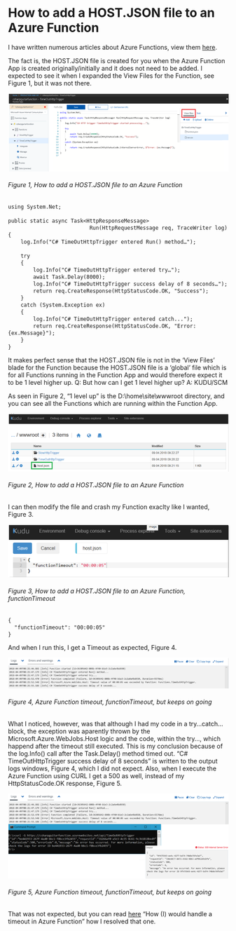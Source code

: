 # How to add a HOST.JSON file to an Azure Function

I have written numerous articles about Azure Functions, view them [here][LINK1].

The fact is, the HOST.JSON file is created for you when the Azure Function App is created originally/initially and it does not need to be added.  I expected to see it when I expanded the View Files for the Function, see Figure 1, but it was not there.

![How to add a HOST.JSON file to an Azure Function][FIGURE1]
###### Figure 1, How to add a HOST.JSON file to an Azure Function

```
using System.Net;
 
public static async Task<HttpResponseMessage>
                          Run(HttpRequestMessage req, TraceWriter log)
{
    log.Info("C# TimeOutHttpTrigger entered Run() method…");
 
    try
    {
        log.Info("C# TimeOutHttpTrigger entered try…");
        await Task.Delay(8000);
        log.Info("C# TimeOutHttpTrigger success delay of 8 seconds…");
        return req.CreateResponse(HttpStatusCode.OK, "Success");
    }
    catch (System.Exception ex)
    {
        log.Info("C# TimeOutHttpTrigger entered catch...");
        return req.CreateResponse(HttpStatusCode.OK, "Error: {ex.Message}");
    }
}
```

It makes perfect sense that the HOST.JSON file is not in the ‘View Files’ blade for the Function because the HOST.JSON file is a ‘global’ file which is for all Functions running in the Function App and would therefore expect it to be 1 level higher up.  Q: But how can I get 1 level higher up?  A: KUDU/SCM

As seen in Figure 2, “1 level up” is the D:\home\site\wwwroot directory, and you can see all the Functions which are running within the Function App.

![How to add a HOST.JSON file to an Azure Function][FIGURE2]
###### Figure 2, How to add a HOST.JSON file to an Azure Function

I can then modify the file and crash my Function exaclty like I wanted, Figure 3.

![How to add a HOST.JSON file to an Azure Function, functionTimeout][FIGURE3]
###### Figure 3, How to add a HOST.JSON file to an Azure Function, functionTimeout

```
{
  "functionTimeout": "00:00:05"
}
```

And when I run this, I get a Timeout as expected, Figure 4.

![Azure Function timeout, functionTimeout, but keeps on going][FIGURE4]
###### Figure 4, Azure Function timeout, functionTimeout, but keeps on going

What I noticed, however, was that although I had my code in a try…catch… block, the exception was aparently thrown by the Microsoft.Azure.WebJobs.Host logic and the code, within the try…, which happend after the timeout still executed.  This is my conclusion because of the log.Info() call after the Task.Delay() method timed out.  “C# TimeOutHttpTrigger success delay of 8 seconds” is written to the output logs windows, Figure 4, which I did not expect.  Also, when I execute the Azure Function using CURL I get a 500 as well, instead of my HttpStatusCode.OK response, Figure 5.

![Azure Function timeout, functionTimeout, but keeps on going][FIGURE5]
###### Figure 5, Azure Function timeout, functionTimeout, but keeps on going

That was not expected, but you can read [here][LINK2] “How (I) would handle a timeout in Azure Function” how I resolved that one.

[FIGURE1]: ../images/2018/msdn-0065.png "Figure 1, how to handle a timeout in Azure Function"
[FIGURE2]: ../images/2018/msdn-0066.png "Figure 2, How to add a HOST.JSON file to an Azure Function"
[FIGURE3]: ../images/2018/msdn-0067.png "Figure 3, How to add a HOST.JSON file to an Azure Function, functionTimeout"
[FIGURE4]: ../images/2018/msdn-0068.png "Figure 4, Azure Function timeout, functionTimeout, but keeps on going"
[FIGURE5]: ../images/2018/msdn-0069.png "Figure 5, Azure Function timeout, functionTimeout, but keeps on going"

[LINK1]: ../readme.md#azure-functions
[LINK2]: 2018-06-how-i-would-handle-a-timeout-in-azure-function.md
